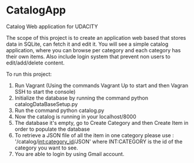 # CatalogApp
Catalog Web application for UDACITY

The scope of this project is to create an application web based that stores data in SQLite, can fetch it and edit it.
You will see a simple catalog application, where you can browse per category and each category has their own items.
Also include login system that prevent non users to edit/add/delete content.

To run this project:
1) Run Vagrant (Using the commands Vagrant Up to start and then Vagran SSH to start the console)
2) Initialize the database by running the command python catalogDataBaseSetup.py
3) Run the command python catalog.py
4) Now the catalog is running in your localhost/8000
5) The database it's empty, go to Create Category and then Create Item in order to populate the database
6) To retrieve a JSON file of all the item in one category please use : '/catalog/<int:category_id>/JSON' where INT:CATEGORY is the id of the category you want to see.
7) You are able to login by using Gmail account.



